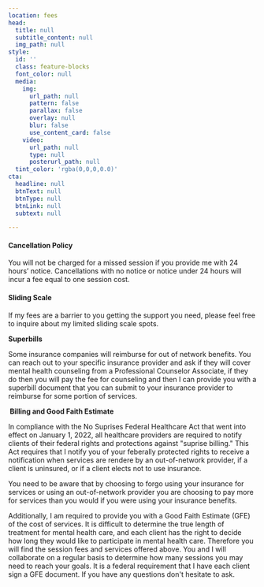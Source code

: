 ```yaml
---
location: fees
head:
  title: null
  subtitle_content: null
  img_path: null
style:
  id: ''
  class: feature-blocks
  font_color: null
  media:
    img:
      url_path: null
      pattern: false
      parallax: false
      overlay: null
      blur: false
      use_content_card: false
    video:
      url_path: null
      type: null
      posterurl_path: null
  tint_color: 'rgba(0,0,0,0.0)'
cta:
  headline: null
  btnText: null
  btnType: null
  btnLink: null
  subtext: null

---
```

<div class="d-flex align-items-center justify-content-around row">
<div class="col-sm-10 col-md-8 col-lg-6">
<h4>Cancellation Policy</h4>
<p>You will not be charged for a missed session if you provide me with 24 hours&rsquo; notice. Cancellations with no notice or notice under 24 hours will incur a fee equal to one session cost.</p>
<h4>Sliding Scale</h4>
<p>If my fees are a barrier to you getting the support you need, please feel free to inquire about my limited sliding scale spots.</p>
<p><strong>Superbills</strong></p>
<p>Some insurance companies will reimburse for out of network benefits. You can reach out to your specific insurance provider and ask if they will cover mental health counseling from a Professional Counselor Associate, if they do then you will pay the fee for counseling and then I can provide you with a superbill document that you can submit to your insurance provider to reimburse for some portion of services.</p>
<p><strong>&nbsp;Billing and Good Faith Estimate</strong></p>
<p>In compliance with the No Suprises Federal Healthcare Act that went into effect on January 1, 2022, all healthcare providers are required to notify clients of their federal rights and protections against "suprise billing." This Act requires that I notify you of your feberally protected rights to receive a notification when services are rendere by an out-of-network provider, if a client is uninsured, or if a client elects not to use insurance.&nbsp;&nbsp;</p>
<p>You need to be aware that by choosing to forgo using your insurance for services or using an out-of-network provider you are choosing to pay more for services than you would if you were using your insurance benefits.&nbsp;</p>
<p>Additionally, I am required to provide you with a Good Faith Estimate (GFE) of the cost of services. It is difficult to determine the true length of treatment for mental health care, and each client has the right to decide how long they would like to participate in mental health care. Therefore you will find the session fees and services offered above. You and I will collaborate on a regular basis to determine how many sessions you may need to reach your goals. It is a federal requirement that I have each client sign a GFE document. If you have any questions don't hesitate to ask.&nbsp;</p>
</div>
</div>
